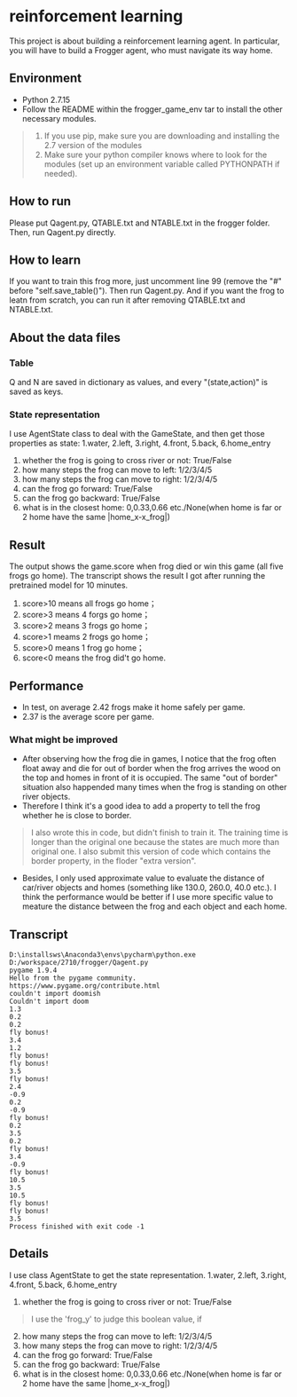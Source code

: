 # reinforcement learning
This project is about building a reinforcement learning agent. In particular, you will have to build a Frogger agent, who must navigate its way home.
## Environment
* Python 2.7.15
* Follow the README within the frogger_game_env tar to install the other necessary modules. 
>1. If you use pip, make sure you are downloading and installing the 2.7 version of the modules
>2. Make sure your python compiler knows where to look for the modules (set up an environment variable called PYTHONPATH if needed).

## How to run
Please put Qagent.py, QTABLE.txt and NTABLE.txt in the frogger folder. Then, run Qagent.py directly.

## How to learn
If you want to train this frog more, just uncomment line 99 (remove the "#" before "self.save_table()"). Then run Qagent.py. And if you want the frog to leatn from scratch, you can run it after removing QTABLE.txt and NTABLE.txt.

## About the data files
### Table
Q and N are saved in dictionary as values, and every "(state,action)" is saved as keys.
### State representation
I use AgentState class to deal with the GameState, and then get those properties as state: 1.water, 2.left, 3.right, 4.front, 5.back, 6.home_entry
1. whether the frog is going to cross river or not: True/False
2. how many steps the frog can move to left: 1/2/3/4/5
3. how many steps the frog can move to right: 1/2/3/4/5
4. can the frog go forward: True/False
5. can the frog go backward: True/False
6. what is in the closest home: 0,0.33,0.66 etc./None(when home is far or 2 home have the same |home_x-x_frog|)

## Result
The output shows the game.score when frog died or win this game (all five frogs go home). The transcript shows the result I got after running the pretrained model for 10 minutes.
1. score>10 means all frogs go home；
2. score>3 means 4 forgs go home；
3. score>2 means 3 frogs go home；
4. score>1 meams 2 frogs go home；
5. score>0 means 1 frog go home；
6. score<0 means the frog did't go home.

## Performance
* In test, on average 2.42 frogs make it home safely per game.
* 2.37 is the average score per game.
### What might be improved
* After observing how the frog die in games, I notice that the frog often float away and die for out of border when the frog arrives the wood on the top and homes in front of it is occupied. The same "out of border" situation also happended many times when the frog is standing on other river objects.
* Therefore I think it's a good idea to add a property to tell the frog whether he is close to border.
> I also wrote this in code, but didn't finish to train it. The training time is longer than the original one because the states are much more than original one. I also submit this version of code which contains the border property, in the floder "extra version".

* Besides, I only used approximate value to evaluate the distance of car/river objects and homes (something like 130.0, 260.0, 40.0 etc.). I think the performance would be better if I use more specific value to meature the distance between the frog and each object and each home.

## Transcript
    D:\installsws\Anaconda3\envs\pycharm\python.exe D:/workspace/2710/frogger/Qagent.py
    pygame 1.9.4
    Hello from the pygame community. https://www.pygame.org/contribute.html
    couldn't import doomish
    Couldn't import doom
    1.3
    0.2
    0.2
    fly bonus!
    3.4
    1.2
    fly bonus!
    fly bonus!
    3.5
    fly bonus!
    2.4
    -0.9
    0.2
    -0.9
    fly bonus!
    0.2
    3.5
    0.2
    fly bonus!
    3.4
    -0.9
    fly bonus!
    10.5
    3.5
    10.5
    fly bonus!
    fly bonus!
    3.5
    Process finished with exit code -1

## Details
I use class AgentState to get the state representation.
1.water, 2.left, 3.right, 4.front, 5.back, 6.home_entry
1. whether the frog is going to cross river or not: True/False
> I use the 'frog_y' to judge this boolean value, if 
2. how many steps the frog can move to left: 1/2/3/4/5
3. how many steps the frog can move to right: 1/2/3/4/5
4. can the frog go forward: True/False
5. can the frog go backward: True/False
6. what is in the closest home: 0,0.33,0.66 etc./None(when home is far or 2 home have the same |home_x-x_frog|)